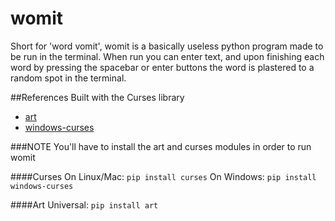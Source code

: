 # womit
Short for 'word vomit', womit is a basically useless python program made to be run in the terminal.
When run you can enter text, and upon finishing each word by pressing the spacebar or enter buttons the word is plastered to a random spot in the terminal.

##References
Built with the Curses library
* [art](https://github.com/sepandhaghighi/art)
* [windows-curses](https://github.com/zephyrproject-rtos/windows-curses)

###NOTE
You'll have to install the art and curses modules in order to run womit

####Curses
On Linux/Mac:
`pip install curses`
On Windows:
`pip install windows-curses`

####Art
Universal:
`pip install art`